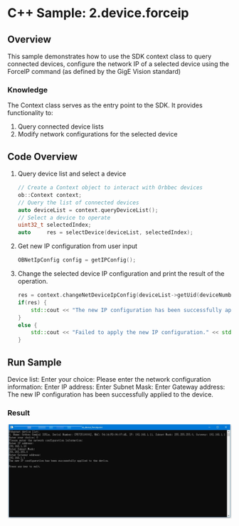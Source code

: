 # C++ Sample: 2.device.forceip

## Overview
This sample demonstrates how to use the SDK context class to query connected devices, configure the network IP of a selected device using the ForceIP command (as defined by the GigE Vision standard)

### Knowledge
The Context class serves as the entry point to the SDK. It provides functionality to:
1. Query connected device lists
2. Modify network configurations for the selected device

## Code Overview

1. Query device list and select a device

    ```cpp
    // Create a Context object to interact with Orbbec devices
    ob::Context context;
    // Query the list of connected devices
    auto deviceList = context.queryDeviceList();
    // Select a device to operate
    uint32_t selectedIndex;
    auto     res = selectDevice(deviceList, selectedIndex);
    ```

2. Get new IP configuration from user input

    ```cpp
    OBNetIpConfig config = getIPConfig();
    ```

3. Change the selected device IP configuration and print the result of the operation.

    ```cpp
    res = context.changeNetDeviceIpConfig(deviceList->getUid(deviceNumber), config);
    if(res) {
        std::cout << "The new IP configuration has been successfully applied to the device." << std::endl;
    }
    else {
        std::cout << "Failed to apply the new IP configuration." << std::endl;
    }
    ```

## Run Sample
Device list:
Enter your choice: 
Please enter the network configuration information:
Enter IP address:
Enter Subnet Mask:
Enter Gateway address:
The new IP configuration has been successfully applied to the device.

### Result
![result](/docs/resource/forceip.jpg)
